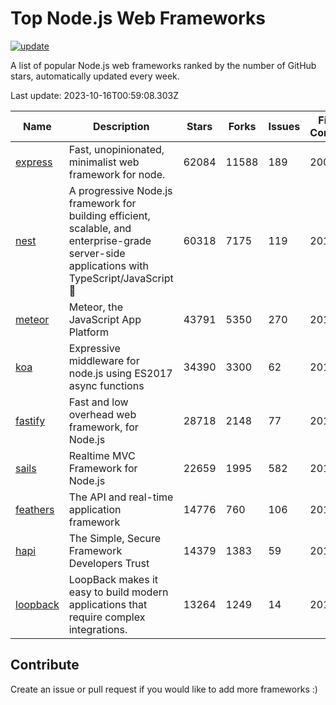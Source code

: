 # Top Node.js Web Frameworks

[![update](https://github.com/sunnysid3up/nodejs-web-frameworks/actions/workflows/update.yml/badge.svg)](https://github.com/sunnysid3up/nodejs-web-frameworks/actions/workflows/update.yml)

A list of popular Node.js web frameworks ranked by the number of GitHub stars, automatically updated every week.

Last update: 2023-10-16T00:59:08.303Z

| Name          | Description          | Stars                     | Forks          | Issues               | First Commit        | Last Commit         | Language          |
|---------------|----------------------|---------------------------|----------------|----------------------|---------------------|---------------------|-------------------|
| [express](https://github.com/expressjs/express) | Fast, unopinionated, minimalist web framework for node. | 62084 | 11588 | 189 | 2009 | 2023-10-15 | JS |
| [nest](https://github.com/nestjs/nest) | A progressive Node.js framework for building efficient, scalable, and enterprise-grade server-side applications with TypeScript/JavaScript 🚀 | 60318 | 7175 | 119 | 2017 | 2023-10-15 | TS |
| [meteor](https://github.com/meteor/meteor) | Meteor, the JavaScript App Platform | 43791 | 5350 | 270 | 2012 | 2023-10-15 | JS |
| [koa](https://github.com/koajs/koa) | Expressive middleware for node.js using ES2017 async functions | 34390 | 3300 | 62 | 2013 | 2023-10-15 | JS |
| [fastify](https://github.com/fastify/fastify) | Fast and low overhead web framework, for Node.js | 28718 | 2148 | 77 | 2016 | 2023-10-15 | JS |
| [sails](https://github.com/balderdashy/sails) | Realtime MVC Framework for Node.js | 22659 | 1995 | 582 | 2012 | 2023-10-14 | JS |
| [feathers](https://github.com/feathersjs/feathers) | The API and real-time application framework | 14776 | 760 | 106 | 2011 | 2023-10-15 | TS |
| [hapi](https://github.com/hapijs/hapi) | The Simple, Secure Framework Developers Trust | 14379 | 1383 | 59 | 2011 | 2023-10-15 | JS |
| [loopback](https://github.com/strongloop/loopback) | LoopBack makes it easy to build modern applications that require complex integrations. | 13264 | 1249 | 14 | 2013 | 2023-10-14 | JS |

## Contribute 

Create an issue or pull request if you would like to add more frameworks :)
